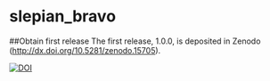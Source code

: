 # slepian_bravo

##Obtain first release
The first release, 1.0.0, is deposited in Zenodo (http://dx.doi.org/10.5281/zenodo.15705).

[![DOI](https://zenodo.org/badge/7664/csdms-contrib/slepian_bravo.svg)](http://dx.doi.org/10.5281/zenodo.15705)
